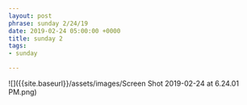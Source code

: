 ```yaml
---
layout: post
phrase: sunday 2/24/19
date: 2019-02-24 05:00:00 +0000
title: sunday 2
tags:
- sunday

---
```

![]({{site.baseurl}}/assets/images/Screen Shot 2019-02-24 at 6.24.01 PM.png)